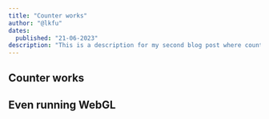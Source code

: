 ```yaml
---
title: "Counter works"
author: "@lkfu"
dates:
  published: "21-06-2023"
description: "This is a description for my second blog post where counter works"
---
```


## Counter works

<Counter></Counter>

## Even running WebGL

<WebGLxTriangle></WebGLxTriangle>
